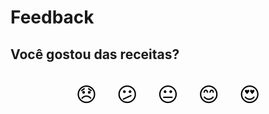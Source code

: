 # Feedback

## Você gostou das receitas?

<div id="feedback-form" style="text-align: center; margin: 2rem 0;">
  <div style="margin-bottom: 1rem;">
    <button class="rating-btn" data-rating="1" style="font-size: 2rem; margin: 0 0.5rem; background: none; border: none; cursor: pointer;">😞</button>
    <button class="rating-btn" data-rating="2" style="font-size: 2rem; margin: 0 0.5rem; background: none; border: none; cursor: pointer;">😕</button>
    <button class="rating-btn" data-rating="3" style="font-size: 2rem; margin: 0 0.5rem; background: none; border: none; cursor: pointer;">😐</button>
    <button class="rating-btn" data-rating="4" style="font-size: 2rem; margin: 0 0.5rem; background: none; border: none; cursor: pointer;">😊</button>
    <button class="rating-btn" data-rating="5" style="font-size: 2rem; margin: 0 0.5rem; background: none; border: none; cursor: pointer;">😍</button>
  </div>
  <div id="feedback-message" style="margin-top: 1rem; font-weight: bold;"></div>
</div>

<script>
document.addEventListener('DOMContentLoaded', function() {
  const buttons = document.querySelectorAll('.rating-btn');
  const message = document.getElementById('feedback-message');
  
  buttons.forEach(button => {
    button.addEventListener('click', function() {
      const rating = this.dataset.rating;
      
      buttons.forEach(btn => btn.style.opacity = '0.3');
      this.style.opacity = '1';
      
      fetch('/api/feedback', {
        method: 'POST',
        headers: { 'Content-Type': 'application/json' },
        body: JSON.stringify({ rating: parseInt(rating) })
      }).then(() => {
        message.textContent = 'Obrigado pelo seu feedback!';
      }).catch(() => {
        message.textContent = 'Feedback salvo localmente!';
      });
    });
  });
});
</script>
